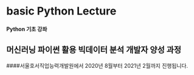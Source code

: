 # basic Python Lecture
#### Python 기초 강좌
## 머신러닝 파이썬 활용 빅데이터 분석 개발자 양성 과정
####서울호서직업능력개발원에서 2020년 8월부터 2021년 2월까지 진행됩니다.
